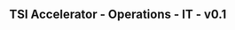 TSI Accelerator - Operations - IT - v0.1
--------------------------------------------------------------------------------------------


